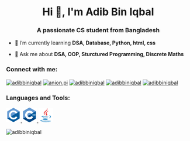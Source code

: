<h1 align="center">Hi 👋, I'm Adib Bin Iqbal</h1>
<h3 align="center">A passionate CS student from Bangladesh</h3>

- 🌱 I’m currently learning **DSA, Database, Python, html, css**

- 💬 Ask me about **DSA, OOP, Sturctured Programming, Discrete Maths**

<h3 align="left">Connect with me:</h3>
<p align="left">
<a href="https://linkedin.com/in/adibbiniqbal" target="blank"><img align="center" src="https://raw.githubusercontent.com/rahuldkjain/github-profile-readme-generator/master/src/images/icons/Social/linked-in-alt.svg" alt="adibbiniqbal" height="30" width="40" /></a>
<a href="https://fb.com/anion.pi" target="blank"><img align="center" src="https://raw.githubusercontent.com/rahuldkjain/github-profile-readme-generator/master/src/images/icons/Social/facebook.svg" alt="anion.pi" height="30" width="40" /></a>
<a href="https://www.youtube.com/c/adibbiniqbal" target="blank"><img align="center" src="https://raw.githubusercontent.com/rahuldkjain/github-profile-readme-generator/master/src/images/icons/Social/youtube.svg" alt="adibbiniqbal" height="30" width="40" /></a>
<a href="https://codeforces.com/profile/adibbiniqbal" target="blank"><img align="center" src="https://raw.githubusercontent.com/rahuldkjain/github-profile-readme-generator/master/src/images/icons/Social/codeforces.svg" alt="adibbiniqbal" height="30" width="40" /></a>
<a href="https://www.leetcode.com/adibbiniqbal" target="blank"><img align="center" src="https://raw.githubusercontent.com/rahuldkjain/github-profile-readme-generator/master/src/images/icons/Social/leet-code.svg" alt="adibbiniqbal" height="30" width="40" /></a>
</p>

<h3 align="left">Languages and Tools:</h3>
<p align="left"> <a href="https://www.cprogramming.com/" target="_blank" rel="noreferrer"> <img src="https://raw.githubusercontent.com/devicons/devicon/master/icons/c/c-original.svg" alt="c" width="40" height="40"/> </a> <a href="https://www.w3schools.com/cpp/" target="_blank" rel="noreferrer"> <img src="https://raw.githubusercontent.com/devicons/devicon/master/icons/cplusplus/cplusplus-original.svg" alt="cplusplus" width="40" height="40"/> </a> <a href="https://www.java.com" target="_blank" rel="noreferrer"> <img src="https://raw.githubusercontent.com/devicons/devicon/master/icons/java/java-original.svg" alt="java" width="40" height="40"/> </a> </p>

<p><img align="center" src="https://github-readme-stats.vercel.app/api/top-langs?username=adibbiniqbal&show_icons=true&locale=en&layout=compact" alt="adibbiniqbal" /></p>
